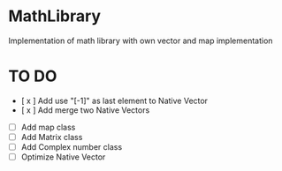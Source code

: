# MathLibrary
Implementation of math library with own vector and map implementation

# TO DO
- [ x ] Add use "[-1]" as last element to Native Vector
- [ x ] Add merge two Native Vectors
- [ ] Add map class
- [ ] Add Matrix class
- [ ] Add Complex number class
- [ ] Optimize Native Vector
